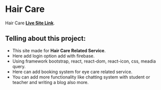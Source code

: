 # Hair Care

Hair Care [**Live Site Link**](https://ahammed-hair-care.netlify.app/).

## Telling about this project:
* This site made for **Hair Care Related Service**.
* Here add login option add with firebase.
* Using framework bootstrap, react, react-dom, react-icon, css, meadia query.
* Here can add booking system for eye care related service.
* You can add more functionality like chatting system with student or teacher and writing a blog also more.
